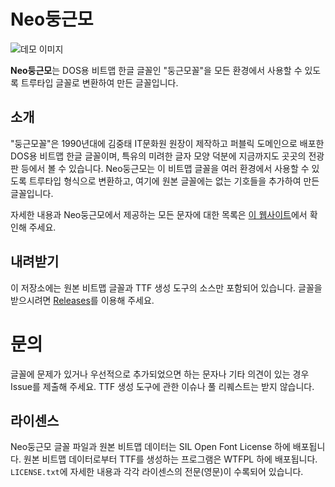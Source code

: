 # Neo둥근모

![데모 이미지](https://dalgona.github.io/neodgm/assets/neodgm_demo.png)

**Neo둥근모**는 DOS용 비트맵 한글 글꼴인 "둥근모꼴"을 모든 환경에서 사용할 수
있도록 트루타입 글꼴로 변환하여 만든 글꼴입니다.

## 소개

"둥근모꼴"은 1990년대에 김중태 IT문화원 원장이 제작하고 퍼블릭 도메인으로 배포한
DOS용 비트맵 한글 글꼴이며, 특유의 미려한 글자 모양 덕분에 지금까지도 곳곳의
전광판 등에서 볼 수 있습니다. Neo둥근모는 이 비트맵 글꼴을 여러 환경에서 사용할
수 있도록 트루타입 형식으로 변환하고, 여기에 원본 글꼴에는 없는 기호들을
추가하여 만든 글꼴입니다.

자세한 내용과 Neo둥근모에서 제공하는 모든 문자에 대한 목록은
[이 웹사이트](http://dalgona.hontou.moe/neodgm)에서 확인해 주세요.

## 내려받기

이 저장소에는 원본 비트맵 글꼴과 TTF 생성 도구의 소스만 포함되어 있습니다.
글꼴을 받으시려면 [Releases](https://github.com/Dalgona/neodgm/releases)를
이용해 주세요.

# 문의

글꼴에 문제가 있거나 우선적으로 추가되었으면 하는 문자나 기타 의견이 있는 경우
Issue를 제출해 주세요. TTF 생성 도구에 관한 이슈나 풀 리퀘스트는 받지 않습니다.

## 라이센스

Neo둥근모 글꼴 파일과 원본 비트맵 데이터는 SIL Open Font License 하에
배포됩니다. 원본 비트맵 데이터로부터 TTF를 생성하는 프로그램은 WTFPL 하에
배포됩니다. `LICENSE.txt`에 자세한 내용과 각각 라이센스의 전문(영문)이
수록되어 있습니다.
